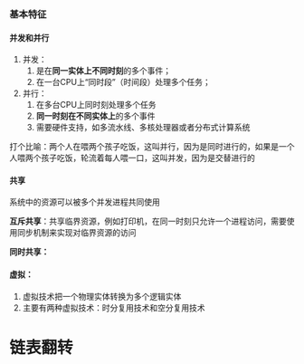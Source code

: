 ### 基本特征

#### 并发和并行

1. 并发：
   1. 是在**同一实体上不同时刻**的多个事件；
   2. 在一台CPU上“同时段”（时间段）处理多个任务；
2. 并行：
   1. 在多台CPU上同时刻处理多个任务
   2. **同一时刻在不同实体上**的多个事件
   3. 需要硬件支持，如多流水线、多核处理器或者分布式计算系统

打个比喻：两个人在喂两个孩子吃饭，这叫并行，因为是同时进行的，如果是一个人喂两个孩子吃饭，轮流着每人喂一口，这叫并发，因为是交替进行的

#### 共享

系统中的资源可以被多个并发进程共同使用

**互斥共享**：共享临界资源，例如打印机，在同一时刻只允许一个进程访问，需要使用同步机制来实现对临界资源的访问

**同时共享：**

#### 虚拟：

1. 虚拟技术把一个物理实体转换为多个逻辑实体
2. 主要有两种虚拟技术：时分复用技术和空分复用技术



# **链表翻转**



